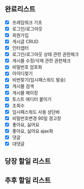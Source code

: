 ## 완료리스트
- [x] 프레임워크 기초
- [x] 로그인/로그아웃
- [x] 회원가입
- [x] 게시글 CRUD
- [x] 인터셉터
- [x] 로그인/로그아웃 상태 관련 권한체크
- [x] 게시물 수정/삭제 관련 권한체크
- [x] 비밀번호 암호화
- [x] 아이디찾기
- [x] 비번찾기(임시패스워드 발송)
- [x] 게시물 검색
- [x] 게시물 페이징
- [x] 토스트 에디터 붙이기
- [x] 조회수
- [x] 임시패스워드 사용 상단바
- [x] 비밀번호변경 90일 경고창
- [x] 좋아요, 싫어요
- [x] 좋아요, 싫어요 ajax화
- [x] 댓글
- [x] 대댓글

## 당장 할일 리스트

## 추후 할일 리스트
